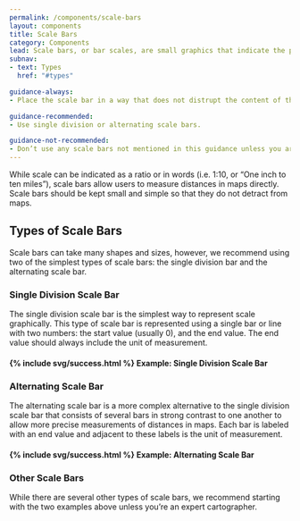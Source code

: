 ```yaml
---
permalink: /components/scale-bars
layout: components
title: Scale Bars
category: Components
lead: Scale bars, or bar scales, are small graphics that indicate the proportions of a map to the original geographic area and help users measure distances on maps.
subnav:
- text: Types
  href: "#types"

guidance-always:
- Place the scale bar in a way that does not distrupt the content of the map.

guidance-recommended:
- Use single division or alternating scale bars.

guidance-not-recommended:
- Don’t use any scale bars not mentioned in this guidance unless you are an expert cartographer.
---
```

<p>
  While scale can be indicated as a ratio or in words (i.e. 1:10, or “One inch to ten miles”), scale bars allow users to measure distances in maps directly. Scale bars should be kept small and simple so that they do not detract from maps. 
</p>

<div id="types">
  <h2>Types of Scale Bars</h2>
  <p>
    Scale bars can take many shapes and sizes, however, we recommend using two of the simplest types of scale bars: the single division bar and the alternating scale bar.
  </p>
  <h3>Single Division Scale Bar</h3>
  <p>
    The single division scale bar is the simplest way to represent scale graphically. This type of scale bar is represented using a single bar or line with two numbers: the start value (usually 0), and the end value. The end value should always include the unit of measurement.
  </p>
  <div class="clearfix component-examples">
    <div class="usa-chart-card example-side-by-side">
      <h4>{% include svg/success.html %} Example: Single Division Scale Bar</h4>
      <div>
        <canvas id="scale-bar-single" class="dvs-canvas" role="img" aria-label="0, 10 miles"></canvas>
      </div>
    </div>
  </div>
  <h3>Alternating Scale Bar</h3>
  <p>
    The alternating scale bar is a more complex alternative to the single division scale bar that consists of several bars in strong contrast to one another to allow more precise measurements of distances in maps. Each bar is labeled with an end value and adjacent to these labels is the unit of measurement.
  </p>
  <div class="clearfix component-examples">
    <div class="usa-chart-card example-side-by-side">
      <h4>{% include svg/success.html %} Example: Alternating Scale Bar</h4>
      <div>
        <canvas id="scale-bar-alt" class="dvs-canvas" role="img" aria-label="0, 10 miles"></canvas>
      </div>
    </div>
  </div>
  <h3>Other Scale Bars</h3>
  <p>
    While there are several other types of scale bars, we recommend starting with the two examples above unless you’re an expert cartographer.
  </p>
</div>